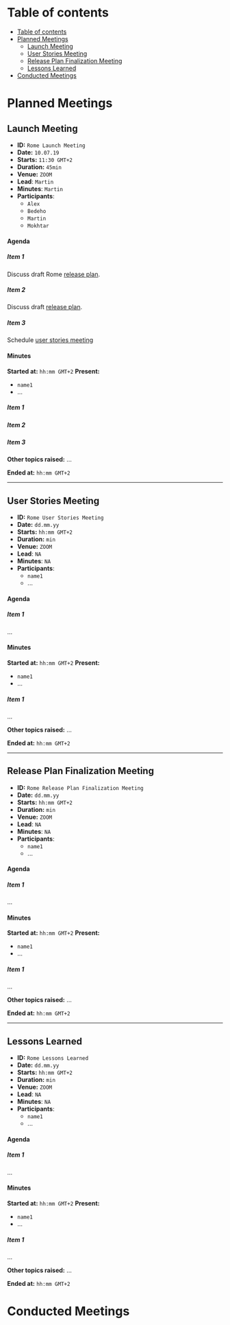 # Table of contents

<!-- TOC START min:1 max:3 link:true asterisk:false update:true -->
- [Table of contents](#table-of-contents)
- [Planned Meetings](#planned-meetings)
  - [Launch Meeting](#launch-meeting)
  - [User Stories Meeting](#user-stories-meeting)
  - [Release Plan Finalization Meeting](#release-plan-finalization-meeting)
  - [Lessons Learned](#lessons-learned)
- [Conducted Meetings](#conducted-meetings)
<!-- TOC END -->


# Planned Meetings

## Launch Meeting

- **ID:** `Rome Launch Meeting`
- **Date:** `10.07.19`
- **Starts:** `11:30 GMT+2`
- **Duration:** `45min`
- **Venue:** `ZOOM`
- **Lead**: `Martin`
- **Minutes**: `Martin`
- **Participants**:
  - `Alex`
  - `Bedeho`
  - `Martin`
  - `Mokhtar`

#### Agenda
##### Item 1
Discuss draft Rome [release plan](../../testnets/rome).

##### Item 2
Discuss draft [release plan](../../testnets/rome/okr-structure.md).

##### Item 3
Schedule [user stories meeting](#user-stories-meeting)

#### Minutes
**Started at:** `hh:mm GMT+2`
**Present:**
  - `name1`
  - ...

##### Item 1

##### Item 2

##### Item 3

**Other topics raised:**
...

**Ended at:** `hh:mm GMT+2`

---

## User Stories Meeting

- **ID:** `Rome User Stories Meeting`
- **Date:** `dd.mm.yy`
- **Starts:** `hh:mm GMT+2`
- **Duration:** `min`
- **Venue:** `ZOOM`
- **Lead**: `NA`
- **Minutes**: `NA`
- **Participants**:
  - `name1`
  - ...

#### Agenda
##### Item 1
...


#### Minutes
**Started at:** `hh:mm GMT+2`
**Present:**
  - `name1`
  - ...

##### Item 1
...

**Other topics raised:**
...

**Ended at:** `hh:mm GMT+2`

---

## Release Plan Finalization Meeting

- **ID:** `Rome Release Plan Finalization Meeting`
- **Date:** `dd.mm.yy`
- **Starts:** `hh:mm GMT+2`
- **Duration:** `min`
- **Venue:** `ZOOM`
- **Lead**: `NA`
- **Minutes**: `NA`
- **Participants**:
  - `name1`
  - ...

#### Agenda
##### Item 1
...


#### Minutes
**Started at:** `hh:mm GMT+2`
**Present:**
  - `name1`
  - ...

##### Item 1
...

**Other topics raised:**
...

**Ended at:** `hh:mm GMT+2`

---

## Lessons Learned

- **ID:** `Rome Lessons Learned`
- **Date:** `dd.mm.yy`
- **Starts:** `hh:mm GMT+2`
- **Duration:** `min`
- **Venue:** `ZOOM`
- **Lead**: `NA`
- **Minutes**: `NA`
- **Participants**:
  - `name1`
  - ...

#### Agenda
##### Item 1
...


#### Minutes
**Started at:** `hh:mm GMT+2`
**Present:**
  - `name1`
  - ...

##### Item 1
...

**Other topics raised:**
...

**Ended at:** `hh:mm GMT+2`

# Conducted Meetings
